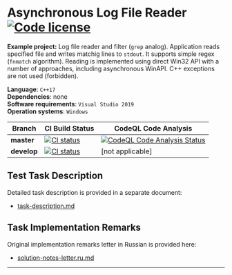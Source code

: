 # Asynchronous Log File Reader [![Code license](https://img.shields.io/github/license/work-examples/async-log-reader)](LICENSE)

**Example project:** Log file reader and filter (`grep` analog).
Application reads specified file and writes matchig lines to `stdout`.
It supports simple regex (`fnmatch` algorithm).
Reading is implemented using direct Win32 API with a number of approaches, including asynchronous WinAPI.
C++ exceptions are not used (forbidden).

**Language**: `C++17`  
**Dependencies**: none  
**Software requirements**: `Visual Studio 2019`  
**Operation systems**: `Windows`

| Branch      | CI Build Status                                                                                                                                                                                                              | CodeQL Code Analysis                                                                                                                                                                                                                                             |
|-------------|------------------------------------------------------------------------------------------------------------------------------------------------------------------------------------------------------------------------------|------------------------------------------------------------------------------------------------------------------------------------------------------------------------------------------------------------------------------------------------------------------|
| **master**  | [![CI status](https://github.com/work-examples/async-log-reader/actions/workflows/build.yml/badge.svg?branch=master)](https://github.com/work-examples/async-log-reader/actions/workflows/build.yml?query=branch%3Amaster)   | [![CodeQL Code Analysis Status](https://github.com/work-examples/async-log-reader/actions/workflows/codeql-analysis.yml/badge.svg?branch=master)](https://github.com/work-examples/async-log-reader/actions/workflows/codeql-analysis.yml?query=branch%3Amaster) |
| **develop** | [![CI status](https://github.com/work-examples/async-log-reader/actions/workflows/build.yml/badge.svg?branch=develop)](https://github.com/work-examples/async-log-reader/actions/workflows/build.yml?query=branch%3Adevelop) | \[not applicable\]                                                                                                                                                                                                                                               |

## Test Task Description

Detailed task description is provided in a separate document:

- [task-description.md](task-description.md)

## Task Implementation Remarks

Original implementation remarks letter in Russian is provided here:

- [solution-notes-letter.ru.md](solution-notes-letter.ru.md)

---
